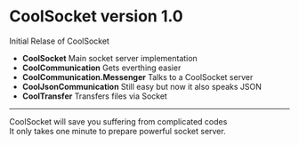 <h1>CoolSocket version 1.0</h1>
Initial Relase of CoolSocket
<ul>
	<li><b>CoolSocket</b> Main socket server implementation</li>
	<li><b>CoolCommunication</b> Gets everthing easier</li>
	<li><b>CoolCommunication.Messenger</b> Talks to a CoolSocket server</li>
	<li><b>CoolJsonCommunication</b> Still easy but now it also speaks JSON</li>
	<li><b>CoolTransfer</b> Transfers files via Socket</li>
</ul>
<hr />
CoolSocket will save you suffering from complicated codes<br />
It only takes one minute to prepare powerful socket server.

